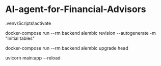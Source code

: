 # AI-agent-for-Financial-Advisors

.venv\Scripts\activate

docker-compose run --rm backend alembic revision --autogenerate -m "Initial tables"

docker-compose run --rm backend alembic upgrade head



uvicorn main:app --reload
